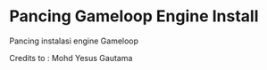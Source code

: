 # Pancing Gameloop Engine Install
Pancing instalasi engine Gameloop

Credits to : Mohd Yesus Gautama

